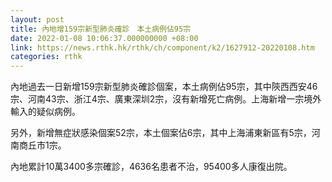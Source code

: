 ```yaml
---
layout: post
title: 內地增159宗新型肺炎確診　本土病例佔95宗
date: 2022-01-08 10:06:37.000000000 +08:00
link: https://news.rthk.hk/rthk/ch/component/k2/1627912-20220108.htm
categories: rthk
---
```


內地過去一日新增159宗新型肺炎確診個案，本土病例佔95宗，其中陝西西安46宗、河南43宗、浙江4宗、廣東深圳2宗，沒有新增死亡病例。上海新增一宗境外輸入的疑似病例。

另外，新增無症狀感染個案52宗，本土個案佔6宗，其中上海浦東新區有5宗，河南商丘市1宗。

內地累計10萬3400多宗確診，4636名患者不治，95400多人康復出院。
